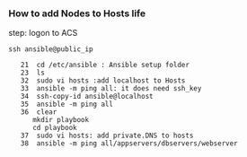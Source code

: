 ### How to add Nodes to Hosts life

step:  logon to ACS
```
ssh ansible@public_ip
```

```
   21  cd /etc/ansible : Ansible setup folder
   23  ls
   32  sudo vi hosts :add localhost to Hosts
   33  ansible -m ping all: it does need ssh_key
   34  ssh-copy-id ansible@localhost
   35  ansible -m ping all
   36  clear
      mkdir playbook
      cd playbook
   37  sudo vi hosts: add private.DNS to hosts
   38  ansible -m ping all/appservers/dbservers/webserver
```